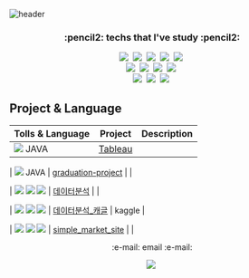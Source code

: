 ![header](https://capsule-render.vercel.app/api?type=Waving&color=timeGradient&height=300&section=header&text=hyun%20young&fontColor=balck&fontSize=90)


<h3 align="center"> :pencil2: techs that I've study :pencil2: </h3>
<p align="center">
  <img src="https://img.shields.io/badge/Python-3776AB?style=flat-square&logo=Python&logoColor=white"/></a>&nbsp
  <img src="https://img.shields.io/badge/Android-3DDC84?style=flat-square&logo=Android&logoColor=white"/></a>&nbsp
  <img src="https://img.shields.io/badge/C%2B%2B-00599C?style=flat-square&logo=C++&logoColor=white"/></a>&nbsp
  <img src="https://img.shields.io/badge/C-A8B9CC?style=flat-square&logo=C&logoColor=white"/></a>&nbsp
  <img src="https://img.shields.io/badge/JavaScript-F7DF1E?style=flat-square&logo=JavaScript&logoColor=white"/></a>&nbsp
 <br>
   <img src="https://img.shields.io/badge/Linux-FCC624?style=flat-square&logo=Linux&logoColor=white"/></a>&nbsp
   <img src="https://img.shields.io/badge/HTML-E34F26?style=flat-square&logo=HTML&logoColor=white"/></a>&nbsp
   <img src="https://img.shields.io/badge/CSS-1572B6?style=flat-square&logo=CSS&logoColor=white"/></a>&nbsp
   <img src="https://img.shields.io/badge/Tableau-E97627?style=flat-square&logo=Tableau&logoColor=white"/></a>&nbsp
  <br>
   <img src="https://img.shields.io/badge/SQLite-003B57?style=flat-square&logo=SQLite&logoColor=white"/></a>&nbsp
   <img src="https://img.shields.io/badge/R-276DC3?style=flat-square&logo=R&logoColor=white"/></a>&nbsp
   <img src="https://img.shields.io/badge/Oracle-F80000?style=flat-square&logo=Oracle&logoColor=white"/></a>&nbsp
</p>

## Project & Language

| Tolls & Language | Project | Description |
| ------ | ------ | ------ |
| <img src="https://img.shields.io/badge/Tableau-E97627?style=flat-square&logo=Tableau&logoColor=white"/></a> JAVA |[Tableau](https://github.com/hyoung98/data-analysis/tree/main/tableau) | |

| <img src="https://img.shields.io/badge/Android-3DDC84?style=flat-square&logo=Android&logoColor=white"/></a> JAVA | [graduation-project](https://github.com/hyoung98/graduation-project) | |

| <img src="https://img.shields.io/badge/Anaconda-44A833?style=flat-square&logo=Anaconda&logoColor=white"/></a> <img src="https://img.shields.io/badge/Python-3776AB?style=flat-square&logo=Python&logoColor=white"/></a> <img src="https://img.shields.io/badge/pandas-150458?style=flat-square&logo=pandas&logoColor=white"/></a> | [데이터분석](https://github.com/hyoung98/data-analysis/tree/main/python) |  |

| <img src="https://img.shields.io/badge/Anaconda-44A833?style=flat-square&logo=Anaconda&logoColor=white"/></a> <img src="https://img.shields.io/badge/Python-3776AB?style=flat-square&logo=Python&logoColor=white"/></a> <img src="https://img.shields.io/badge/pandas-150458?style=flat-square&logo=pandas&logoColor=white"/></a> | [데이터분석_캐글](https://github.com/hyoung98/data-analysis/tree/main/kaggle) | kaggle |

| <img src="https://img.shields.io/badge/Visual Studio Code-007ACC?style=flat-square&logo=Visual Studio Code&logoColor=white"/></a> <img src="https://img.shields.io/badge/CSS-1572B6?style=flat-square&logo=CSS&logoColor=white"/></a> <img src="https://img.shields.io/badge/HTML-E34F26?style=flat-square&logo=HTML&logoColor=white"/></a> | [simple_market_site](https://github.com/hyoung98/simple_market_site) |  | 



<p align="center"> :e-mail: email :e-mail: </p>
<p align="center">
<a href="url"><img src="https://img.shields.io/badge/lhyk0219@naver.com-F7DF1E?style=flat-square&logo=email&logoColor=white&link=lhyk0219@naver.com"/></a>&nbsp
</p>
